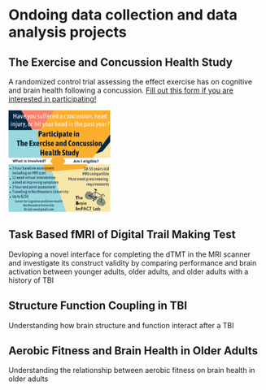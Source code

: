 # Ondoing data collection and data analysis projects
## The Exercise and Concussion Health Study
A randomized control trial assessing the effect exercise has on cognitive and brain health following a concussion. [Fill out this form if you are interested in participating!](https://collaborate.tuftsctsi.org/redcap/surveys/?s=KWYENXFYT889K8AN&fbclid=IwAR1NYxMN3zN6ETsAWpw8VKC1bGLEvBc8gq6IIyhd2B_tEy901lD3LZe44nA)

<img src="/assets/img/Techs_flyer.png" alt="Techs_flyer" width="200"/>

## Task Based fMRI of Digital Trail Making Test
Devloping a novel interface for completing the dTMT in the MRI scanner and investigate its construct validity by comparing performance and brain activation between younger adults, older adults, and older adults with a history of TBI

## Structure Function Coupling in TBI
Understanding how brain structure and function interact after a TBI

## Aerobic Fitness and Brain Health in Older Adults
Understanding the relationship between aerobic fitness on brain health in older adults 
